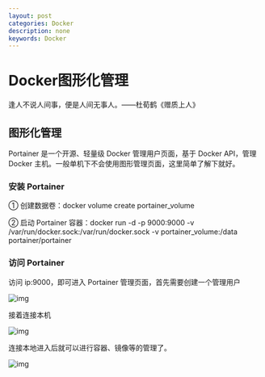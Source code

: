 ```yaml
---
layout: post
categories: Docker
description: none
keywords: Docker
---
```

# Docker图形化管理
逢人不说人间事，便是人间无事人。——杜荀鹤《赠质上人》

## 图形化管理

Portainer 是一个开源、轻量级 Docker 管理用户页面，基于 Docker API，管理 Docker 主机。一般单机下不会使用图形管理页面，这里简单了解下就好。

### 安装 Portainer

① 创建数据卷：docker volume create portainer_volume

② 启动 Portainer 容器：docker run -d -p 9000:9000 -v /var/run/docker.sock:/var/run/docker.sock -v portainer_volume:/data portainer/portainer



### 访问 Portainer

访问 ip:9000，即可进入 Portainer 管理页面，首先需要创建一个管理用户

![img](https://img2018.cnblogs.com/blog/856154/201910/856154-20191020224032167-156230665.png)

接着连接本机

![img](https://img2018.cnblogs.com/blog/856154/201910/856154-20191020224620389-1112771799.png)

连接本地进入后就可以进行容器、镜像等的管理了。

![img](https://img2018.cnblogs.com/blog/856154/201910/856154-20191020224646240-69261385.png)



